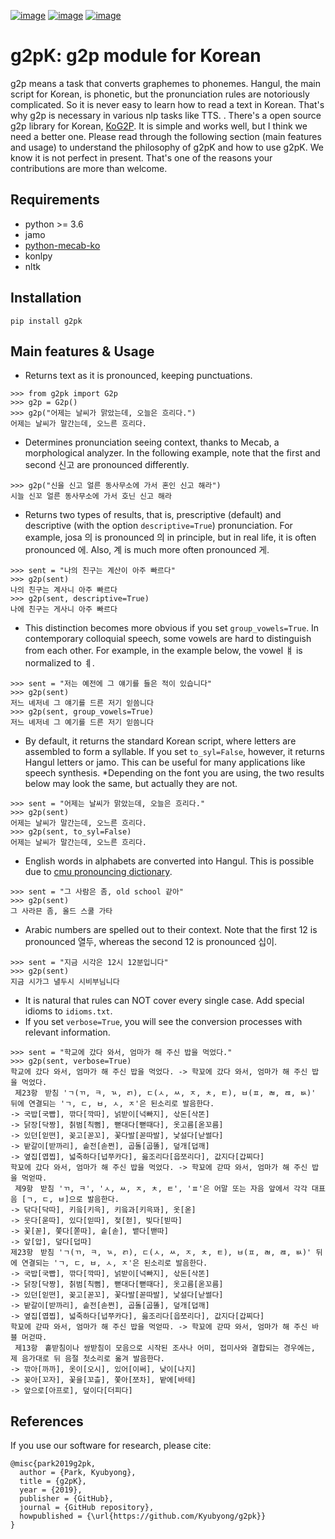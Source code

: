 [![image](https://img.shields.io/pypi/v/g2pk.svg)](https://pypi.org/project/g2pk/)
[![image](https://img.shields.io/pypi/l/g2pk.svg)](https://pypi.org/project/g2pk/)
[![image](https://img.shields.io/pypi/pyversions/g2pk.svg)](https://pypi.org/project/g2pk/)

# g2pK: g2p module for Korean

g2p means a task that converts graphemes to phonemes. Hangul, the main script for Korean, is phonetic, but the pronunciation rules are notoriously complicated.
So it is never easy to learn how to read a text in Korean. That's why g2p is necessary in various nlp tasks like TTS.
. There's a open source g2p library for Korean, [KoG2P](https://github.com/scarletcho/KoG2P). It is
simple and works well, but I think we need a better one. Please read through the following section (main features and usage)
to understand the philosophy of g2pK and how to use g2pK. We know it is not perfect in present.
That's one of the reasons your contributions are more than welcome.

## Requirements
* python >= 3.6
* jamo
* [python-mecab-ko](https://github.com/jonghwanhyeon/python-mecab-ko)
* konlpy
* nltk

## Installation
```
pip install g2pk
```

## Main features & Usage
* Returns text as it is pronounced, keeping punctuations.
```
>>> from g2pk import G2p
>>> g2p = G2p()
>>> g2p("어제는 날씨가 맑았는데, 오늘은 흐리다.")
어제는 날씨가 말간는데, 오느른 흐리다.
```
* Determines pronunciation seeing context, thanks to Mecab, a morphological analyzer.
In the following example, note that the first and second 신고 are pronounced differently.
```
>>> g2p("신을 신고 얼른 동사무소에 가서 혼인 신고 해라")
시늘 신꼬 얼른 동사무소에 가서 호닌 신고 해라
```
* Returns two types of results, that is, prescriptive (default) and descriptive (with the option `descriptive=True`) pronunciation.
For example,  josa 의 is pronounced 의 in principle, but in real life, it is often pronounced 에.
Also, 계 is much more often pronounced 게.
```
>>> sent = "나의 친구는 계산이 아주 빠르다"
>>> g2p(sent)
나의 친구는 계사니 아주 빠르다
>>> g2p(sent, descriptive=True)
나에 친구는 게사니 아주 빠르다
```
* This distinction becomes more obvious if you set `group_vowels=True`.
In contemporary colloquial speech, some vowels are hard to distinguish from each other.
For example, in the example below, the vowel ㅒ is normalized to ㅖ.
```
>>> sent = "저는 예전에 그 얘기를 들은 적이 있습니다"
>>> g2p(sent)
저느 녜저네 그 얘기를 드른 저기 읻씀니다
>>> g2p(sent, group_vowels=True)
저느 녜저네 그 예기를 드른 저기 읻씀니다
```
* By default, it returns the standard Korean script, where letters are assembled to form a syllable.
 If you set `to_syl=False`,  however, it returns Hangul letters or jamo. This can be useful for many applications like speech synthesis.
\*Depending on the font you are using, the two results below may look the same, but actually they are not.
```
>>> sent = "어제는 날씨가 맑았는데, 오늘은 흐리다."
>>> g2p(sent)
어제는 날씨가 말간는데, 오느른 흐리다.
>>> g2p(sent, to_syl=False)
어제는 날씨가 말간는데, 오느른 흐리다.
```
* English words in alphabets are converted into Hangul.
This is possible due to [cmu pronouncing dictionary](http://www.speech.cs.cmu.edu/cgi-bin/cmudict).
```
>>> sent = "그 사람은 좀, old school 같아"
>>> g2p(sent)
그 사라믄 좀, 올드 스쿨 가타
```
* Arabic numbers are spelled out to their context.
 Note that the first 12 is pronounced 열두, whereas the second 12 is pronounced 십이.
```
>>> sent = "지금 시각은 12시 12분입니다"
>>> g2p(sent)
지금 시가그 녈두시 시비부님니다
```
* It is natural that rules can NOT cover every single case. Add special idioms to `idioms.txt`.
* If you set `verbose=True`, you will see the conversion processes with relevant information.
```
>>> sent = "학교에 갔다 와서, 엄마가 해 주신 밥을 먹었다."
>>> g2p(sent, verbose=True)
학교에 갔다 와서, 엄마가 해 주신 밥을 먹었다. -> 학꾜에 갔다 와서, 엄마가 해 주신 밥을 먹었다.
 제23항　받침 'ㄱ(ㄲ, ㅋ, ㄳ, ㄺ), ㄷ(ㅅ, ㅆ, ㅈ, ㅊ, ㅌ), ㅂ(ㅍ, ㄼ, ㄿ, ㅄ)' 뒤에 연결되는 'ㄱ, ㄷ, ㅂ, ㅅ, ㅈ'은 된소리로 발음한다.
-> 국밥[국빱], 깎다[깍따], 넑받이[넉빠지], 삯돈[삭똔]
-> 닭장[닥짱], 칡범[칙뻠], 뻗대다[뻗때다], 옷고름[옫꼬름]
-> 있던[읻떤], 꽂고[꼳꼬], 꽃다발[꼳따발], 낯설다[낟썰다]
-> 밭갈이[받까리], 솥전[솓쩐], 곱돌[곱똘], 덮개[덥깨]
-> 옆집[엽찝], 넓죽하다[넙쭈카다], 읊조리다[읍쪼리다], 값지다[갑찌다]
학꾜에 갔다 와서, 엄마가 해 주신 밥을 먹었다. -> 학꾜에 갇따 와서, 엄마가 해 주신 밥을 먹얻따.
 제9항　받침 'ㄲ, ㅋ', 'ㅅ, ㅆ, ㅈ, ㅊ, ㅌ', 'ㅍ'은 어말 또는 자음 앞에서 각각 대표음 [ㄱ, ㄷ, ㅂ]으로 발음한다.
-> 닦다[닥따], 키읔[키윽], 키읔과[키윽꽈], 옷[옫]
-> 웃다[욷따], 있다[읻따], 젖[젇], 빚다[빋따]
-> 꽃[꼳], 쫓다[쫃따], 솥[솓], 뱉다[밷따]
-> 앞[압], 덮다[덥따]
제23항　받침 'ㄱ(ㄲ, ㅋ, ㄳ, ㄺ), ㄷ(ㅅ, ㅆ, ㅈ, ㅊ, ㅌ), ㅂ(ㅍ, ㄼ, ㄿ, ㅄ)' 뒤에 연결되는 'ㄱ, ㄷ, ㅂ, ㅅ, ㅈ'은 된소리로 발음한다.
-> 국밥[국빱], 깎다[깍따], 넑받이[넉빠지], 삯돈[삭똔]
-> 닭장[닥짱], 칡범[칙뻠], 뻗대다[뻗때다], 옷고름[옫꼬름]
-> 있던[읻떤], 꽂고[꼳꼬], 꽃다발[꼳따발], 낯설다[낟썰다]
-> 밭갈이[받까리], 솥전[솓쩐], 곱돌[곱똘], 덮개[덥깨]
-> 옆집[엽찝], 넓죽하다[넙쭈카다], 읊조리다[읍쪼리다], 값지다[갑찌다]
학꾜에 갇따 와서, 엄마가 해 주신 밥을 먹얻따. -> 학꾜에 갇따 와서, 엄마가 해 주신 바블 머걷따.
 제13항　홑받침이나 쌍받침이 모음으로 시작된 조사나 어미, 접미사와 결합되는 경우에는, 제 음가대로 뒤 음절 첫소리로 옮겨 발음한다.
-> 깎아[까까], 옷이[오시], 있어[이써], 낮이[나지]
-> 꽂아[꼬자], 꽃을[꼬츨], 쫓아[쪼차], 밭에[바테]
-> 앞으로[아프로], 덮이다[더피다]
```


## References

If you use our software for research, please cite:

```
@misc{park2019g2pk,
  author = {Park, Kyubyong},
  title = {g2pK},
  year = {2019},
  publisher = {GitHub},
  journal = {GitHub repository},
  howpublished = {\url{https://github.com/Kyubyong/g2pk}}
}
```
